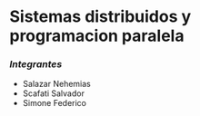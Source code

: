 # Sistemas distribuidos y programacion paralela

### *Integrantes*
- Salazar Nehemias
- Scafati Salvador
- Simone Federico
